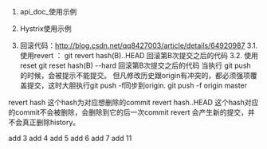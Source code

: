 1. api_doc_使用示例
2. Hystrix使用示例

3. 回滚代码：http://blog.csdn.net/qq8427003/article/details/64920987
3.1. 使用revert ： 
git revert hash(B)..HEAD  回滚第B次提交之后的代码
3.2. 使用reset
git reset hash(B) --hard 回滚第B次提交之后的代码
当执行 git push 的时候，会被提示不能提交。
但凡修改历史跟origin有冲突的，都必须强项覆盖提交，这时大胆执行git push -f同步到origin.
git push -f origin master



revert hash 这个hash为对应想删除的commit
revert hash..HEAD 这个hash对应的commit不会被删除，会删除到它的后一次commit
revert 会产生新的提交，并不会真正删除history。

add 3
add 4
add 5
add 6
add 7
add 11